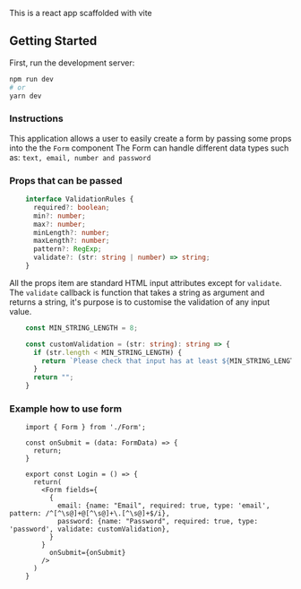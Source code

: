 This is a react app scaffolded with vite

## Getting Started

First, run the development server:

```bash
npm run dev
# or
yarn dev
```

### Instructions
This application allows a user to easily create a form by passing some props into the the `Form` component
The Form can handle different data types such as: `text, email, number and password`

### Props that can be passed
```typescript
    interface ValidationRules {
      required?: boolean;
      min?: number;
      max?: number;
      minLength?: number;
      maxLength?: number;
      pattern?: RegExp;
      validate?: (str: string | number) => string;
    }
```
All the props item are standard HTML input attributes except for `validate`.
The `validate` callback is function that takes a string as argument and returns a string, it's purpose is
to customise the validation of any input value.

```typescript
    const MIN_STRING_LENGTH = 8;

    const customValidation = (str: string): string => {
      if (str.length < MIN_STRING_LENGTH) {
        return `Please check that input has at least ${MIN_STRING_LENGTH} characters`;
      }
      return "";
    }
```
### Example how to use form 
```tsx
    import { Form } from './Form';

    const onSubmit = (data: FormData) => {
      return;
    }
    
    export const Login = () => {
      return(
        <Form fields={
          {
            email: {name: "Email", required: true, type: 'email', pattern: /^[^\s@]+@[^\s@]+\.[^\s@]+$/i},
            password: {name: "Password", required: true, type: 'password', validate: customValidation},
          }
        }
          onSubmit={onSubmit}
        />
      )
    }
```
